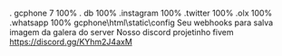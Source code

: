 . gcphone 7 100%
. db 100%
.instagram 100%
.twitter 100%
.olx 100%
.whatsapp 100%
gcphone\html\static\config  Seu webhooks para salva imagem da galera do server
Nosso discord projetinho fivem  https://discord.gg/KYhm2J4axM

